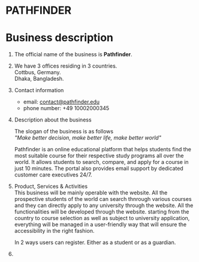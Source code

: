 # PATHFINDER

# Business description

1. The official name of the business is **Pathfinder**.
2. We have 3 offices residing in 3 countries.  
   Cottbus, Germany.  
   Dhaka, Bangladesh.
3. Contact information
   - email: contact@pathfinder.edu
   - phone number: +49 10002000345
4. Description about the business

   The slogan of the business is as follows  
   _"Make better decision, make better life, make better world"_

   Pathfinder is an online educational platform that helps students find the most suitable course for their respective study programs all over the world. It allows students to search, compare, and apply for a course in just 10 minutes. The portal also provides email support by dedicated customer care executives 24/7.

5. Product, Services & Activities  
   This business will be mainly operable with the website. All the prospective students of the world can search thnrough various courses and they can directly apply to any university through the website. All the functionalities will be developed through the website. starting from the country to course selection as well as subject to university application, everything will be managed in a user-friendly way that will ensure the accessibility in the right fashion.

   In 2 ways users can register. Either as a student or as a guardian.

6.
